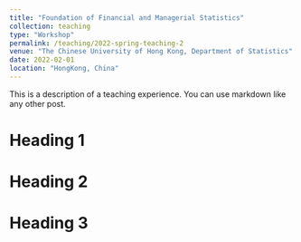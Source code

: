 ```yaml
---
title: "Foundation of Financial and Managerial Statistics"
collection: teaching
type: "Workshop"
permalink: /teaching/2022-spring-teaching-2
venue: "The Chinese University of Hong Kong, Department of Statistics"
date: 2022-02-01
location: "HongKong, China"
---
```


This is a description of a teaching experience. You can use markdown like any other post.

Heading 1
======

Heading 2
======

Heading 3
======
